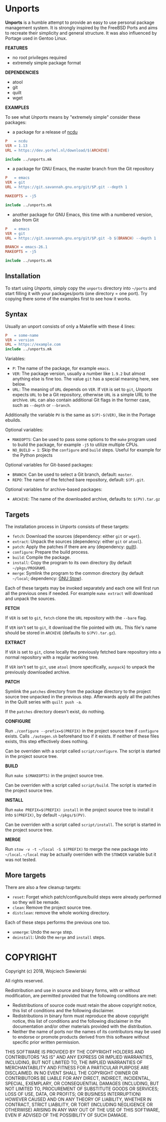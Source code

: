 Unports
=======

**Unports** is a humble attempt to provide an easy to use personal
package management system.  It is strongly inspired by the
FreeBSD Ports and aims to recreate their simplicity and general
structure.  It was also influenced by Portage used in Gentoo Linux.

**FEATURES**

- no root privileges required
- extremely simple package format

**DEPENDENCIES**

- atool
- git
- quilt
- wget

**EXAMPLES**

To see what *Unports* means by "extremely simple" consider these packages:

- a package for a release of [ncdu](https://dev.yorhel.nl/ncdu)

```Makefile
P   = ncdu
VER = 1.13
URL = https://dev.yorhel.nl/download/$(ARCHIVE)

include ../unports.mk
```

- a package for GNU Emacs, the master branch from the Git repository

```Makefile
P   = emacs
VER = git
URL = https://git.savannah.gnu.org/git/$P.git --depth 1

MAKEOPTS = -j5

include ../unports.mk
```

- another package for GNU Emacs, this time with a numbered version, also from Git

```Makefile
P   = emacs
VER = git
URL = https://git.savannah.gnu.org/git/$P.git -b $(BRANCH) --depth 1

BRANCH = emacs-26.1
MAKEOPTS = -j5

include ../unports.mk
```

Installation
------------

To start using *Unports*, simply copy the `unports` directory into
`~/ports` and start filling it with your packages/ports (one directory
= one port).  Try copying there some of the examples first to see how
it works.

Syntax
------

Usually an unport consists of only a Makefile with these 4 lines:

```Makefile
P   = some-name
VER = version
URL = https://example.com
include ../unports.mk
```

Variables:

- `P`: The name of the package, for example `emacs`.
- `VER`: The package version, usually a number like `1.9.2` but almost
  anything else is fine too.  The value `git` has a special meaning
  here, see below.
- `URL`: The meaning of `URL` depends on `VER`.  If `VER` is set to
  `git`, *Unports* expects `URL` to be a Git repository, otherwise
  `URL` is a simple URL to the archive.  `URL` can also contain
  additional Git flags in the former case, such as `--depth` or
  `--branch`.
  
Additionally the variable `PV` is the same as `$(P)-$(VER)`, like in
the Portage ebuilds.

Optional variables:

- `MAKEOPTS`: Can be used to pass some options to the `make` program
  used to build the package, for example `-j5` to utilize multiple
  CPUs.
- `NO_BUILD = 1`: Skip the `configure` and `build` steps.  Useful for
  example for the Python projects

Optional variables for Git-based packages:

- `BRANCH`: Can be used to select a Git branch, default: `master`.
- `REPO`: The name of the fetched bare repository, default: `$(P).git`.

Optional variables for archive-based packages:

- `ARCHIVE`: The name of the downloaded archive, defaults to: `$(PV).tar.gz`

Targets
-------

The installation process in *Unports* consists of these targets:

- `fetch`: Download the sources (dependency: either `git` or `wget`).
- `extract`: Unpack the sources (dependency: either `git` or `atool`).
- `patch`: Apply the patches if there are any (dependency:
  [quilt](https://savannah.nongnu.org/projects/quilt)).
- `configure`: Prepare the build process.
- `build`: Compile the package.
- `install`: Copy the program to its own directory (by default
  `~/pkgs/PROGRAM`).
- `merge`: Symlink the program to the common directory (by default
  `~/local`; dependency: [GNU Stow](https://www.gnu.org/software/stow/)).

Each of these targets may be invoked separately and each one will
first run all the previous ones if needed.  For example `make extract`
will download and unpack the sources.

**FETCH**

If `VER` is set to `git`, `fetch` clone the `URL` repository with the
`--bare` flag.

If `VER` isn't set to `git`, it download the file pointed with `URL`.
This file's name should be stored in `ARCHIVE` (defaults to
`$(PV).tar.gz`).

**EXTRACT**

If `VER` is set to `git`, clone locally the previously fetched bare
repository into a normal repository with a regular working tree.

If `VER` isn't set to `git`, use `atool` (more specifically,
`aunpack`) to unpack the previously downloaded archive.

**PATCH**

Symlink the `patches` directory from the package directory to the
project source tree unpacked in the previous step.  Afterwards apply
all the patches in the Quilt series with `quilt push -a`.

If the `patches` directory doesn't exist, do nothing.

**CONFIGURE**

Run `./configure --prefix=$(PREFIX)` in the project source tree if
`configure` exists.  Calls `./autogen.sh` beforehand too if it exists.
If neither of these files exists, this step effectively does nothing.

Can be overriden with a script called `script/configure`.  The script
is started in the project source tree.

**BUILD**

Run `make $(MAKEOPTS)` in the project source tree.

Can be overriden with a script called `script/build`.  The script is
started in the project source tree.

**INSTALL**

Run `make PREFIX=$(PREFIX) install` in the project source tree to
install it into `$(PREFIX)`, by default `~/pkgs/$(PV)`.

Can be overriden with a script called `script/install`.  The script is
started in the project source tree.

**MERGE**

Run `stow -v -t ~/local -S $(PREFIX)` to merge the new package into
`~/local`.  `~/local` may be actually overriden with the `STOWDIR`
variable but it was not tested.

More targets
------------

There are also a few cleanup targets:

- `reset`: Forget which patch/configure/build steps were already
  performed so they will be remade.
- `clean`: Remove the project source tree.
- `distclean`: remove the whole working directory.

Each of these steps performs the previous one too.

- `unmerge`: Undo the `merge` step.
- `deinstall`: Undo the `merge` and `install` steps.

COPYRIGHT
=========

Copyright (c) 2018, Wojciech Siewierski

All rights reserved.

Redistribution and use in source and binary forms, with or without modification,
are permitted provided that the following conditions are met:

* Redistributions of source code must retain the above copyright notice,
  this list of conditions and the following disclaimer.
* Redistributions in binary form must reproduce the above copyright notice,
  this list of conditions and the following disclaimer in the documentation
  and/or other materials provided with the distribution.
* Neither the name of ports nor the names of its contributors
  may be used to endorse or promote products derived from this software
  without specific prior written permission.

THIS SOFTWARE IS PROVIDED BY THE COPYRIGHT HOLDERS AND CONTRIBUTORS
"AS IS" AND ANY EXPRESS OR IMPLIED WARRANTIES, INCLUDING, BUT NOT
LIMITED TO, THE IMPLIED WARRANTIES OF MERCHANTABILITY AND FITNESS FOR
A PARTICULAR PURPOSE ARE DISCLAIMED. IN NO EVENT SHALL THE COPYRIGHT OWNER OR
CONTRIBUTORS BE LIABLE FOR ANY DIRECT, INDIRECT, INCIDENTAL, SPECIAL,
EXEMPLARY, OR CONSEQUENTIAL DAMAGES (INCLUDING, BUT NOT LIMITED TO,
PROCUREMENT OF SUBSTITUTE GOODS OR SERVICES; LOSS OF USE, DATA, OR
PROFITS; OR BUSINESS INTERRUPTION) HOWEVER CAUSED AND ON ANY THEORY OF
LIABILITY, WHETHER IN CONTRACT, STRICT LIABILITY, OR TORT (INCLUDING
NEGLIGENCE OR OTHERWISE) ARISING IN ANY WAY OUT OF THE USE OF THIS
SOFTWARE, EVEN IF ADVISED OF THE POSSIBILITY OF SUCH DAMAGE.

